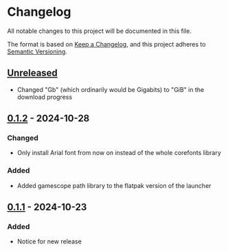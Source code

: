 # Changelog

All notable changes to this project will be documented in this file.

The format is based on [Keep a Changelog](https://keepachangelog.com/en/1.1.0/),
and this project adheres to [Semantic Versioning](https://semver.org/spec/v2.0.0.html).

## [Unreleased]

- Changed "Gb" (which ordinarily would be Gigabits) to "GiB" in the download progress

## [0.1.2] - 2024-10-28

### Changed

- Only install Arial font from now on instead of the whole corefonts library

### Added

- Added gamescope path library to the flatpak version of the launcher

## [0.1.1] - 2024-10-23

### Added

- Notice for new release

[unreleased]: https://github.com/ALEZ-DEV/Babylonia-terminal/compare/0.1.1...HEAD
[0.1.2]: https://github.com/ALEZ-DEV/Babylonia-terminal/compare/0.1.2
[0.1.1]: https://github.com/ALEZ-DEV/Babylonia-terminal/compare/0.1.1
